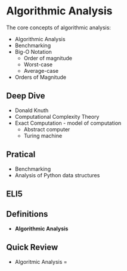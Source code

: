 # Algorithmic Analysis
The core concepts of algorithmic analysis:
- Algorithmic Analysis
- Benchmarking
- Big-O Notation 
    + Order of magnitude
    + Worst-case
    + Average-case
- Orders of Magnitude

## Deep Dive
- Donald Knuth
- Computational Complexity Theory
- Exact Computation - model of computation
    + Abstract computer
    + Turing machine

## Pratical
- Benchmarking
- Analysis of Python data structures

## ELI5

## Definitions
- **Algorithmic Analysis**

## Quick Review
- Algoritmic Analysis = 

